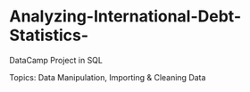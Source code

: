# Analyzing-International-Debt-Statistics-
DataCamp Project in SQL

Topics:
Data Manipulation, Importing & Cleaning Data

